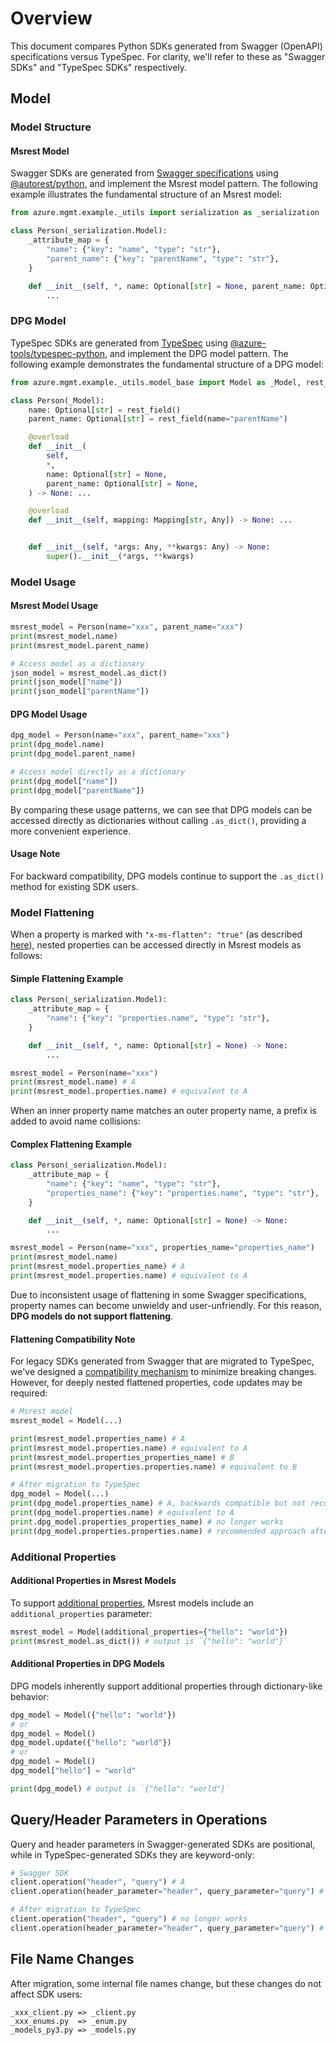 # Overview

This document compares Python SDKs generated from Swagger (OpenAPI) specifications versus TypeSpec. For clarity, we'll refer to these as "Swagger SDKs" and "TypeSpec SDKs" respectively.

## Model 

### Model Structure

#### Msrest Model

Swagger SDKs are generated from [Swagger specifications](https://github.com/Azure/azure-rest-api-specs/tree/main/specification) using [@autorest/python](https://www.npmjs.com/package/@autorest/python), and implement the Msrest model pattern. The following example illustrates the fundamental structure of an Msrest model:

```python
from azure.mgmt.example._utils import serialization as _serialization

class Person(_serialization.Model):
    _attribute_map = {
        "name": {"key": "name", "type": "str"},
        "parent_name": {"key": "parentName", "type": "str"},
    }

    def __init__(self, *, name: Optional[str] = None, parent_name: Optional[str] = None) -> None:
        ...
```

### DPG Model

TypeSpec SDKs are generated from [TypeSpec](https://github.com/microsoft/typespec/) using [@azure-tools/typespec-python](https://www.npmjs.com/package/@azure-tools/typespec-python), and implement the DPG model pattern. The following example demonstrates the fundamental structure of a DPG model:

```python
from azure.mgmt.example._utils.model_base import Model as _Model, rest_field

class Person(_Model):
    name: Optional[str] = rest_field()
    parent_name: Optional[str] = rest_field(name="parentName")

    @overload
    def __init__(
        self,
        *,
        name: Optional[str] = None,
        parent_name: Optional[str] = None,
    ) -> None: ...

    @overload
    def __init__(self, mapping: Mapping[str, Any]) -> None: ...


    def __init__(self, *args: Any, **kwargs: Any) -> None:
        super().__init__(*args, **kwargs)
```

### Model Usage

#### Msrest Model Usage

```python
msrest_model = Person(name="xxx", parent_name="xxx")
print(msrest_model.name)
print(msrest_model.parent_name)

# Access model as a dictionary
json_model = msrest_model.as_dict()
print(json_model["name"])
print(json_model["parentName"])
```

#### DPG Model Usage

```python
dpg_model = Person(name="xxx", parent_name="xxx")
print(dpg_model.name)
print(dpg_model.parent_name)

# Access model directly as a dictionary
print(dpg_model["name"])
print(dpg_model["parentName"])
```

By comparing these usage patterns, we can see that DPG models can be accessed directly as dictionaries without calling `.as_dict()`, providing a more convenient experience.

#### Usage Note

For backward compatibility, DPG models continue to support the `.as_dict()` method for existing SDK users.

### Model Flattening

When a property is marked with `"x-ms-flatten": "true"` (as described [here](https://azure.github.io/autorest/extensions/#x-ms-client-flatten)), nested properties can be accessed directly in Msrest models as follows:

#### Simple Flattening Example

```python
class Person(_serialization.Model):
    _attribute_map = {
        "name": {"key": "properties.name", "type": "str"},
    }

    def __init__(self, *, name: Optional[str] = None) -> None:
        ...

msrest_model = Person(name="xxx")
print(msrest_model.name) # A
print(msrest_model.properties.name) # equivalent to A
``` 

When an inner property name matches an outer property name, a prefix is added to avoid name collisions:

#### Complex Flattening Example

```python
class Person(_serialization.Model):
    _attribute_map = {
        "name": {"key": "name", "type": "str"},
        "properties_name": {"key": "properties.name", "type": "str"},
    }

    def __init__(self, *, name: Optional[str] = None) -> None:
        ...

msrest_model = Person(name="xxx", properties_name="properties_name")
print(msrest_model.name)
print(msrest_model.properties_name) # A
print(msrest_model.properties.name) # equivalent to A
```

Due to inconsistent usage of flattening in some Swagger specifications, property names can become unwieldy and user-unfriendly. For this reason, **DPG models do not support flattening**.

#### Flattening Compatibility Note

For legacy SDKs generated from Swagger that are migrated to TypeSpec, we've designed a [compatibility mechanism](https://azure.github.io/typespec-azure/docs/howtos/generate-client-libraries/07types/#flattening) to minimize breaking changes. However, for deeply nested flattened properties, code updates may be required:

```python
# Msrest model
msrest_model = Model(...)

print(msrest_model.properties_name) # A
print(msrest_model.properties.name) # equivalent to A
print(msrest_model.properties_properties_name) # B
print(msrest_model.properties.properties.name) # equivalent to B

# After migration to TypeSpec
dpg_model = Model(...)
print(dpg_model.properties_name) # A, backwards compatible but not recommended
print(dpg_model.properties.name) # equivalent to A
print.dpg_model.properties_properties_name) # no longer works
print(dpg_model.properties.properties.name) # recommended approach after migration
```

### Additional Properties

#### Additional Properties in Msrest Models
To support [additional properties](https://www.apimatic.io/openapi/additionalproperties), Msrest models include an `additional_properties` parameter:

```python
msrest_model = Model(additional_properties={"hello": "world"})
print(msrest_model.as_dict()) # output is `{"hello": "world"}`
```

#### Additional Properties in DPG Models
DPG models inherently support additional properties through dictionary-like behavior:

```python
dpg_model = Model({"hello": "world"})
# or
dpg_model = Model()
dpg_model.update({"hello": "world"})
# or 
dpg_model = Model()
dpg_model["hello"] = "world"

print(dpg_model) # output is `{"hello": "world"}`
```

## Query/Header Parameters in Operations

Query and header parameters in Swagger-generated SDKs are positional, while in TypeSpec-generated SDKs they are keyword-only:

```python
# Swagger SDK
client.operation("header", "query") # A
client.operation(header_parameter="header", query_parameter="query") # equivalent to A

# After migration to TypeSpec
client.operation("header", "query") # no longer works
client.operation(header_parameter="header", query_parameter="query") # correct approach
```

## File Name Changes
After migration, some internal file names change, but these changes do not affect SDK users:

```
_xxx_client.py => _client.py
_xxx_enums.py  => _enum.py
_models_py3.py => _models.py
```
